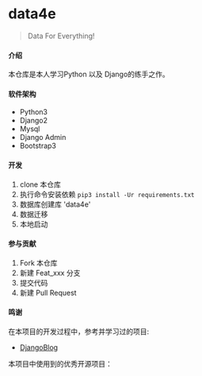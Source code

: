 # data4e

> Data For Everything!

#### 介绍

本仓库是本人学习Python 以及 Django的练手之作。

#### 软件架构

- Python3
- Django2
- Mysql
- Django Admin
- Bootstrap3

#### 开发

1. clone 本仓库
2. 执行命令安装依赖 ```pip3 install -Ur requirements.txt```
3. 数据库创建库 'data4e'
4. 数据迁移
5. 本地启动


#### 参与贡献

1. Fork 本仓库
2. 新建 Feat_xxx 分支
3. 提交代码
4. 新建 Pull Request

#### 鸣谢

在本项目的开发过程中，参考并学习过的项目:
- [DjangoBlog](https://github.com/liangliangyy/DjangoBlog)

本项目中使用到的优秀开源项目：


